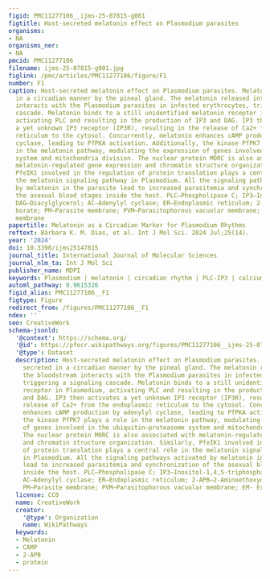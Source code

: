 ```yaml
---
figid: PMC11277106__ijms-25-07815-g001
figtitle: Host-secreted melatonin effect on Plasmodium parasites
organisms:
- NA
organisms_ner:
- NA
pmcid: PMC11277106
filename: ijms-25-07815-g001.jpg
figlink: /pmc/articles/PMC11277106/figure/F1
number: F1
caption: Host-secreted melatonin effect on Plasmodium parasites. Melatonin is secreted
  in a circadian manner by the pineal gland. The melatonin released into the bloodstream
  interacts with the Plasmodium parasites in infected erythrocytes, triggering a signaling
  cascade. Melatonin binds to a still unidentified melatonin receptor in Plasmodium,
  activating PLC and resulting in the production of IP3 and DAG. IP3 then activates
  a yet unknown IP3 receptor (IP3R), resulting in the release of Ca2+ from the endoplasmic
  reticulum to the cytosol. Concurrently, melatonin enhances cAMP production by adenylyl
  cyclase, leading to PfPKA activation. Additionally, the kinase PfPK7 plays a role
  in the melatonin pathway, modulating the expression of genes involved in the ubiquitin–proteasome
  system and mitochondria division. The nuclear protein MORC is also associated with
  melatonin-regulated gene expression and chromatin structure organization. Similarly,
  PfeIK1 involved in the regulation of protein translation plays a central role in
  the melatonin signaling pathway in Plasmodium. All the signaling pathways activated
  by melatonin in the parasite lead to increased parasitemia and synchronization of
  the asexual blood stages inside the host. PLC—Phospholipase C; IP3—Inositol-1,4,5-triphosphate;
  DAG—Diacylglycerol; AC—Adenylyl cyclase; ER—Endoplasmic reticulum; 2-APB—2-Aminoethoxydiphenyl
  borate; PM—Parasite membrane; PVM—Parasitophorous vacuolar membrane; EM- Erythrocyte
  membrane
papertitle: Melatonin as a Circadian Marker for Plasmodium Rhythms
reftext: Bárbara K. M. Dias, et al. Int J Mol Sci. 2024 Jul;25(14).
year: '2024'
doi: 10.3390/ijms25147815
journal_title: International Journal of Molecular Sciences
journal_nlm_ta: Int J Mol Sci
publisher_name: MDPI
keywords: Plasmodium | melatonin | circadian rhythm | PLC-IP3 | calcium signaling
automl_pathway: 0.9615326
figid_alias: PMC11277106__F1
figtype: Figure
redirect_from: /figures/PMC11277106__F1
ndex: ''
seo: CreativeWork
schema-jsonld:
  '@context': https://schema.org/
  '@id': https://pfocr.wikipathways.org/figures/PMC11277106__ijms-25-07815-g001.html
  '@type': Dataset
  description: Host-secreted melatonin effect on Plasmodium parasites. Melatonin is
    secreted in a circadian manner by the pineal gland. The melatonin released into
    the bloodstream interacts with the Plasmodium parasites in infected erythrocytes,
    triggering a signaling cascade. Melatonin binds to a still unidentified melatonin
    receptor in Plasmodium, activating PLC and resulting in the production of IP3
    and DAG. IP3 then activates a yet unknown IP3 receptor (IP3R), resulting in the
    release of Ca2+ from the endoplasmic reticulum to the cytosol. Concurrently, melatonin
    enhances cAMP production by adenylyl cyclase, leading to PfPKA activation. Additionally,
    the kinase PfPK7 plays a role in the melatonin pathway, modulating the expression
    of genes involved in the ubiquitin–proteasome system and mitochondria division.
    The nuclear protein MORC is also associated with melatonin-regulated gene expression
    and chromatin structure organization. Similarly, PfeIK1 involved in the regulation
    of protein translation plays a central role in the melatonin signaling pathway
    in Plasmodium. All the signaling pathways activated by melatonin in the parasite
    lead to increased parasitemia and synchronization of the asexual blood stages
    inside the host. PLC—Phospholipase C; IP3—Inositol-1,4,5-triphosphate; DAG—Diacylglycerol;
    AC—Adenylyl cyclase; ER—Endoplasmic reticulum; 2-APB—2-Aminoethoxydiphenyl borate;
    PM—Parasite membrane; PVM—Parasitophorous vacuolar membrane; EM- Erythrocyte membrane
  license: CC0
  name: CreativeWork
  creator:
    '@type': Organization
    name: WikiPathways
  keywords:
  - Melatonin
  - CAMP
  - 2-APB
  - protein
---
```

